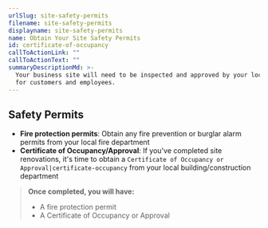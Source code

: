 ```yaml
---
urlSlug: site-safety-permits
filename: site-safety-permits
displayname: site-safety-permits
name: Obtain Your Site Safety Permits
id: certificate-of-occupancy
callToActionLink: ""
callToActionText: ""
summaryDescriptionMd: >-
  Your business site will need to be inspected and approved by your local government to verify that it's safe
  for customers and employees.
---
```


## Safety Permits

- **Fire protection permits**: Obtain any fire prevention or burglar alarm permits from your local fire department
- **Certificate of Occupancy/Approval**: If you've completed site renovations, it's time to obtain a `Certificate of Occupancy or Approval|certificate-occupancy` from your local building/construction department

> **Once completed, you will have:**
>
> - A fire protection permit
> - A Certificate of Occupancy or Approval

